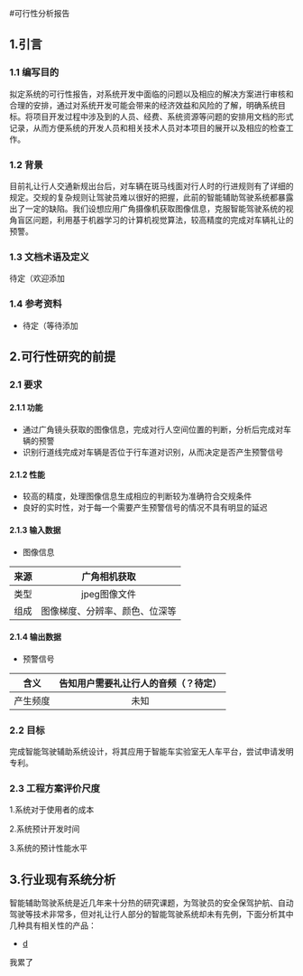 #可行性分析报告

## 1.引言

### 1.1 编写目的

拟定系统的可行性报告，对系统开发中面临的问题以及相应的解决方案进行审核和合理的安排，通过对系统开发可能会带来的经济效益和风险的了解，明确系统目标。将项目开发过程中涉及到的人员、经费、系统资源等问题的安排用文档的形式记录，从而方便系统的开发人员和相关技术人员对本项目的展开以及相应的检查工作。

### 1.2 背景

目前礼让行人交通新规出台后，对车辆在斑马线面对行人时的行进规则有了详细的规定。交规的复杂规则让驾驶员难以很好的把握，此前的智能辅助驾驶系统都暴露出了一定的缺陷。我们设想应用广角摄像机获取图像信息，克服智能驾驶系统的视角盲区问题，利用基于机器学习的计算机视觉算法，较高精度的完成对车辆礼让的预警。

### 1.3 文档术语及定义

待定（欢迎添加

### 1.4 参考资料

* 待定（等待添加

## 2.可行性研究的前提

### 2.1 要求

#### 2.1.1 功能

* 通过广角镜头获取的图像信息，完成对行人空间位置的判断，分析后完成对车辆的预警
* 识别行道线完成对车辆是否位于行车道对识别，从而决定是否产生预警信号

#### 2.1.2 性能

* 较高的精度，处理图像信息生成相应的判断较为准确符合交规条件
* 良好的实时性，对于每一个需要产生预警信号的情况不具有明显的延迟

#### 2.1.3 输入数据

* 图像信息

| 来源 |          广角相机获取          |
| :--: | :----------------------------: |
| 类型 |          jpeg图像文件          |
| 组成 | 图像梯度、分辨率、颜色、位深等 |

#### 2.1.4 输出数据

* 预警信号

|   含义   | 告知用户需要礼让行人的音频（？待定） |
| :------: | :----------------------------------: |
| 产生频度 |                 未知                 |

### 2.2 目标

完成智能驾驶辅助系统设计，将其应用于智能车实验室无人车平台，尝试申请发明专利。

### 2.3 工程方案评价尺度

1.系统对于使用者的成本

2.系统预计开发时间

3.系统的预计性能水平

## 3.行业现有系统分析

智能辅助驾驶系统是近几年来十分热的研究课题，为驾驶员的安全保驾护航、自动驾驶等技术非常多，但对礼让行人部分的智能驾驶系统却未有先例，下面分析其中几种具有相关性的产品：

* [d](http://www.baidu.com/)

我累了

